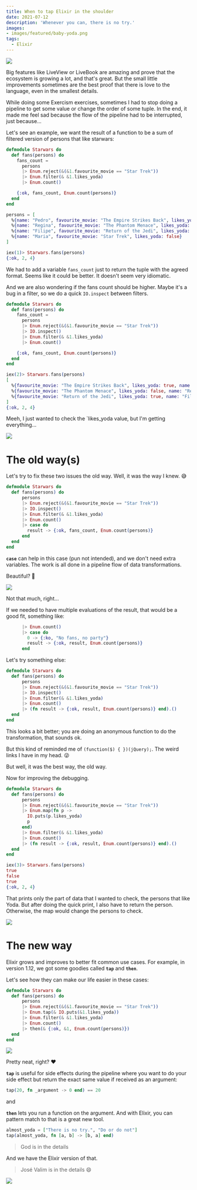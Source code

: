 ```yaml
---
title: When to tap Elixir in the shoulder
date: 2021-07-12
description: 'Whenever you can, there is no try.'
images:
- images/featured/baby-yoda.png
tags:
  - Elixir
---
```


![](https://media.giphy.com/media/f9jfbOcTBLBAFXIABe/giphy.gif)

Big features like LiveView or LiveBook are amazing and prove that the ecosystem is growing a lot, and that's great. But the small little improvements sometimes are the best proof that there is love to the language, even in the smallest details.

While doing some Exercism exercises, sometimes I had to stop doing a pipeline to get some value or change the order of some tuple. In the end, it made me feel sad because the flow of the pipeline had to be interrupted, just because...

Let's see an example, we want the result of a function to be a sum of filtered version of persons that like starwars:

```elixir
defmodule Starwars do
  def fans(persons) do
    fans_count =
      persons
      |> Enum.reject(&(&1.favourite_movie == "Star Trek"))
      |> Enum.filter(& &1.likes_yoda)
      |> Enum.count()

    {:ok, fans_count, Enum.count(persons)}
  end
end

persons = [
  %{name: "Pedro", favourite_movie: "The Empire Strikes Back", likes_yoda: true},
  %{name: "Regina", favourite_movie: "The Phantom Menace", likes_yoda: false},
  %{name: "Filipe", favourite_movie: "Return of the Jedi", likes_yoda: true},
  %{name: "Maria", favourite_movie: "Star Trek", likes_yoda: false}
]

iex(1)> Starwars.fans(persons)
{:ok, 2, 4}
```

We had to add a variable `fans_count` just to return the tuple with the agreed format. Seems like it could be better. It doesn't seem very idiomatic.

And we are also wondering if the fans count should be higher. Maybe it's a bug in a filter, so we do a quick `IO.inspect` between filters.

```elixir
defmodule Starwars do
  def fans(persons) do
    fans_count =
      persons
      |> Enum.reject(&(&1.favourite_movie == "Star Trek"))
      |> IO.inspect()
      |> Enum.filter(& &1.likes_yoda)
      |> Enum.count()

    {:ok, fans_count, Enum.count(persons)}
  end
end

iex(2)> Starwars.fans(persons)
[
  %{favourite_movie: "The Empire Strikes Back", likes_yoda: true, name: "Pedro"},
  %{favourite_movie: "The Phantom Menace", likes_yoda: false, name: "Regina"},
  %{favourite_movie: "Return of the Jedi", likes_yoda: true, name: "Filipe"}
]
{:ok, 2, 4}
```

Meeh, I just wanted to check the `likes_yoda value, but I'm getting everything...

![](https://media.giphy.com/media/WkOAurEV1T42tCq5VF/giphy.gif)

# The old way(s)

Let's try to fix these two issues the old way. Well, it was the way I knew. 😅

```elixir
defmodule Starwars do
  def fans(persons) do
      persons
      |> Enum.reject(&(&1.favourite_movie == "Star Trek"))
      |> IO.inspect()
      |> Enum.filter(& &1.likes_yoda)
      |> Enum.count()
      |> case do
        result -> {:ok, fans_count, Enum.count(persons)}
      end  
  end
end
```
**`case`** can help in this case (pun not intended), and we don't need extra variables. The work is all done in a pipeline flow of data transformations. 

Beautiful? 🤔

![](https://media.giphy.com/media/j6sijUUfTW2XL4KUNu/giphy.gif)


Not that much, right...

If we needed to have multiple evaluations of the result, that would be a good fit, something like:

```elixir
      |> Enum.count()
      |> case do
        0 -> {:ko, "No fans, no party"}
        result -> {:ok, result, Enum.count(persons)}
      end  
```

Let's try something else:

```elixir
defmodule Starwars do
  def fans(persons) do
      persons
      |> Enum.reject(&(&1.favourite_movie == "Star Trek"))
      |> IO.inspect()
      |> Enum.filter(& &1.likes_yoda)
      |> Enum.count()
      |> (fn result -> {:ok, result, Enum.count(persons)} end).()
  end
end
```

This looks a bit better; you are doing an anonymous function to do the transformation, that sounds ok.

But this kind of reminded me of `(function($) { })(jQuery);`. The weird links I have in my head. 😜

But well, it was the best way, the old way.

Now for improving the debugging.

```elixir
defmodule Starwars do
  def fans(persons) do
      persons
      |> Enum.reject(&(&1.favourite_movie == "Star Trek"))
      |> Enum.map(fn p -> 
        IO.puts(p.likes_yoda)
        p 
      end)
      |> Enum.filter(& &1.likes_yoda)
      |> Enum.count()
      |> (fn result -> {:ok, result, Enum.count(persons)} end).()
  end
end

iex(3)> Starwars.fans(persons)                                               
true
false
true
{:ok, 2, 4}
```

That prints only the part of data that I wanted to check, the persons that like Yoda. But after doing the quick print, I also have to return the person. Otherwise, the map would change the persons to check.

![](https://media.giphy.com/media/3jVlAzkbvVRfRPsThL/giphy.gif)

# The new way

Elixir grows and improves to better fit common use cases. For example, in version 1.12, we got some goodies called **`tap`** and **`then`**.

Let's see how they can make our life easier in these cases:

```elixir
defmodule Starwars do
  def fans(persons) do
      persons
      |> Enum.reject(&(&1.favourite_movie == "Star Trek"))
      |> Enum.tap(& IO.puts(&1.likes_yoda))
      |> Enum.filter(& &1.likes_yoda)
      |> Enum.count()
      |> then(& {:ok, &1, Enum.count(persons)})
  end
end
```
![](https://media.giphy.com/media/Ld77zD3fF3Run8olIt/giphy.gif)


Pretty neat, right? ♥

**`tap`** is useful for side effects during the pipeline where you want to do your side effect but return the exact same value if received as an argument:

```elixir
tap(20, fn _argument -> 0 end) == 20
```

and

**`then`** lets you run a function on the argument. And with Elixir, you can pattern match to that is a great new tool.

```elixir
almost_yoda = ["There is no try.", "Do or do not"]
tap(almost_yoda, fn [a, b] -> [b, a] end)
```

> God is in the details

And we have the Elixir version of that.

> José Valim is in the details 😄

![](https://media.giphy.com/media/KFhwTLFngMTd3GDbd3/giphy.gif)
